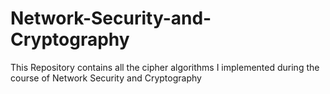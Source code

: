 # Network-Security-and-Cryptography
This Repository contains all the cipher algorithms I implemented during the course of Network Security and Cryptography
